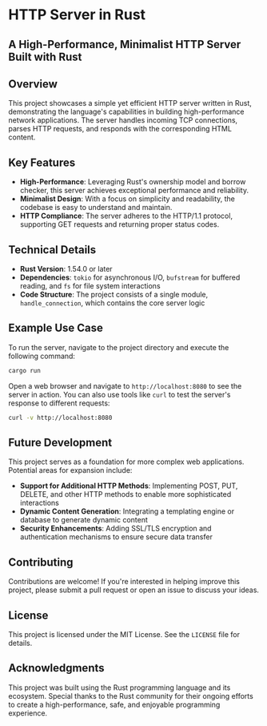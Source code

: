 

**HTTP Server in Rust**
=======================

A High-Performance, Minimalist HTTP Server Built with Rust
--------------------------------------------------------

**Overview**
------------

This project showcases a simple yet efficient HTTP server written in Rust, demonstrating the language's capabilities in building high-performance network applications. The server handles incoming TCP connections, parses HTTP requests, and responds with the corresponding HTML content.

**Key Features**
----------------

*   **High-Performance**: Leveraging Rust's ownership model and borrow checker, this server achieves exceptional performance and reliability.
*   **Minimalist Design**: With a focus on simplicity and readability, the codebase is easy to understand and maintain.
*   **HTTP Compliance**: The server adheres to the HTTP/1.1 protocol, supporting GET requests and returning proper status codes.

**Technical Details**
--------------------

*   **Rust Version**: 1.54.0 or later
*   **Dependencies**: `tokio` for asynchronous I/O, `bufstream` for buffered reading, and `fs` for file system interactions
*   **Code Structure**: The project consists of a single module, `handle_connection`, which contains the core server logic

**Example Use Case**
--------------------

To run the server, navigate to the project directory and execute the following command:

```bash
cargo run
```

Open a web browser and navigate to `http://localhost:8080` to see the server in action. You can also use tools like `curl` to test the server's response to different requests:

```bash
curl -v http://localhost:8080
```

**Future Development**
----------------------

This project serves as a foundation for more complex web applications. Potential areas for expansion include:

*   **Support for Additional HTTP Methods**: Implementing POST, PUT, DELETE, and other HTTP methods to enable more sophisticated interactions
*   **Dynamic Content Generation**: Integrating a templating engine or database to generate dynamic content
*   **Security Enhancements**: Adding SSL/TLS encryption and authentication mechanisms to ensure secure data transfer

**Contributing**
---------------

Contributions are welcome! If you're interested in helping improve this project, please submit a pull request or open an issue to discuss your ideas.

**License**
----------

This project is licensed under the MIT License. See the `LICENSE` file for details.

**Acknowledgments**
------------------

This project was built using the Rust programming language and its ecosystem. Special thanks to the Rust community for their ongoing efforts to create a high-performance, safe, and enjoyable programming experience.